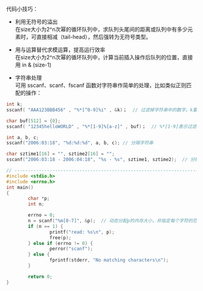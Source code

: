 代码小技巧：

* 利用无符号的溢出  
在size大小为2^n次幂的循环队列中，求队列头尾间的距离或队列中有多少元素时，可直接相减（tail-head），然后强转为无符号类型。 
* 用与运算替代求模运算，提高运行效率  
在size大小为2^n次幂的循环队列中，计算当前插入操作后队列的位置，直接用 in & (size-1)  

* 字符串处理  
可用 sscanf、scanf、fscanf 函数对字符串作简单的处理，比如类似正则匹配的操作：  
```c
int k;
sscanf( "AAA123BBB456" , "%*[^0-9]%i" , &k)；  // 过滤掉字符串中的数字。k要取地址，执行后，k=123

char buf[512] = {0};
sscanf( "12345helloWORLD" , "%*[1-9]%[a-z]" , buf)；  // %*[1-9]表示过滤掉数字1-9，然后取小写字符串给buf，buf 为 hello

int a, b, c;
sscanf("2006:03:18", "%d:%d:%d", a, b, c); // 分隔字符串

char sztime1[16] = "", sztime2[16] = "";
sscanf("2006:03:18 - 2006:04:18", "%s - %s", sztime1, sztime2);  // 分隔字符串

// --------------------------------------------------------------------------------
#include <stdio.h>
#include <errno.h>
int main()
{
        char *p;
        int n;

        errno = 0;
        n = scanf("%m[0-7]", &p);  // 动态分配p的内存大小，并指定每个字符的范围只能是字符0~7
        if (n == 1) {
                printf("read: %s\n", p);
                free(p);
        } else if (errno != 0) {
                perror("scanf");
        } else {
                fprintf(stderr, "No matching characters\n");
        }

        return 0;
}
```
